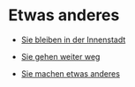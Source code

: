 <link rel="stylesheet" href="/Buchstadt-Leipzig/css/style.css">

# Etwas anderes

* [Sie bleiben in der Innenstadt](z_ak.html)

* [Sie gehen weiter weg](z_sh.html)

* [Sie machen etwas anderes](z_hb.html)
